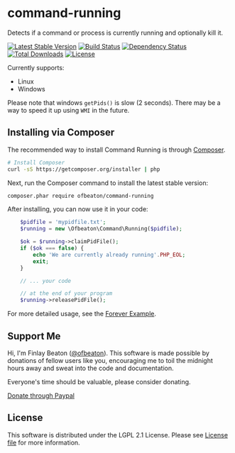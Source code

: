 # command-running
Detects if a command or process is currently running and optionally kill it.

[![Latest Stable Version](https://poser.pugx.org/ofbeaton/command-running/v/stable.png)](https://packagist.org/packages/ofbeaton/command-running)
[![Build Status](https://travis-ci.org/ofbeaton/command-running.svg?branch=master)](https://travis-ci.org/ofbeaton/command-running)
[![Dependency Status](https://www.versioneye.com/php/ofbeaton:command-running/badge.svg?style=flat)](https://www.versioneye.com/php/ofbeaton:command-running)
[![Total Downloads](https://img.shields.io/packagist/dt/ofbeaton/command-running.svg)](https://packagist.org/packages/ofbeaton/command-running)
[![License](https://poser.pugx.org/ofbeaton/command-running/license)](LICENSE)

Currently supports:
 - Linux
 - Windows

Please note that windows `getPids()` is slow (2 seconds). There may be a way to speed it up using `WMI` in the future.

## Installing via Composer

The recommended way to install Command Running is through
[Composer](http://getcomposer.org).

```bash
# Install Composer
curl -sS https://getcomposer.org/installer | php
```

Next, run the Composer command to install the latest stable version:

```bash
composer.phar require ofbeaton/command-running
```

After installing, you can now use it in your code:

```php
    $pidfile = 'mypidfile.txt';
    $running = new \Ofbeaton\Command\Running($pidfile);

    $ok = $running->claimPidFile();
    if ($ok === false) {
        echo 'We are currently already running'.PHP_EOL;
        exit;
    }

    // ... your code

    // at the end of your program
    $running->releasePidFile();

```

For more detailed usage, see the [Forever Example](examples/forever).

## Support Me

Hi, I'm Finlay Beaton ([@ofbeaton](https://github.com/ofbeaton)). This software is made possible by donations of fellow users like you, encouraging me to toil the midnight hours away and sweat into the code and documentation. 

Everyone's time should be valuable, please consider donating.

[Donate through Paypal](https://www.paypal.com/cgi-bin/webscr?cmd=_donations&business=RDWQCGL5UD6DS&lc=CA&item_name=ofbeaton&item_number=commandrunning&currency_code=CAD&bn=PP%2dDonationsBF%3abtn_donate_LG%2egif%3aNonHosted)

## License

This software is distributed under the LGPL 2.1 License. Please see [License file](LICENSE) for more information.
